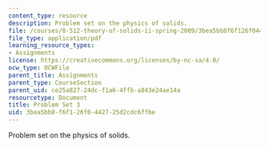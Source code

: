 ```yaml
---
content_type: resource
description: Problem set on the physics of solids.
file: /courses/8-512-theory-of-solids-ii-spring-2009/3bea5bb8f6f126f0442725d2cdc6ffbe_MIT8_512s09_pset03.pdf
file_type: application/pdf
learning_resource_types:
- Assignments
license: https://creativecommons.org/licenses/by-nc-sa/4.0/
ocw_type: OCWFile
parent_title: Assignments
parent_type: CourseSection
parent_uid: ce25a827-24dc-f1a6-4ffb-a843e24ae14a
resourcetype: Document
title: Problem Set 3
uid: 3bea5bb8-f6f1-26f0-4427-25d2cdc6ffbe
---
```

Problem set on the physics of solids.
